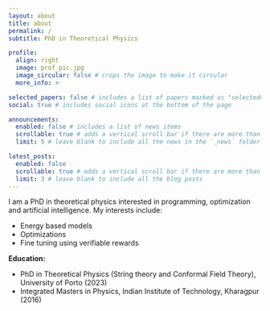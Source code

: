 ```yaml
---
layout: about
title: about
permalink: /
subtitle: PhD in Theoretical Physics

profile:
  align: right
  image: prof_pic.jpg
  image_circular: false # crops the image to make it circular
  more_info: >

selected_papers: false # includes a list of papers marked as "selected={true}"
social: true # includes social icons at the bottom of the page

announcements:
  enabled: false # includes a list of news items
  scrollable: true # adds a vertical scroll bar if there are more than 3 news items
  limit: 5 # leave blank to include all the news in the `_news` folder

latest_posts:
  enabled: false
  scrollable: true # adds a vertical scroll bar if there are more than 3 new posts items
  limit: 3 # leave blank to include all the blog posts
---
```


I am a PhD in theoretical physics interested in programming, optimization and artificial intelligence. My interests include:

- Energy based models
- Optimizations
- Fine tuning using verifiable rewards

**Education:**
- PhD in Theoretical Physics (String theory and Conformal Field Theory), University of Porto (2023)
- Integrated Masters in Physics, Indian Institute of Technology, Kharagpur (2016)
